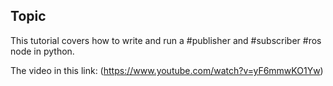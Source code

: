 ## Topic
This tutorial covers how to write and run a #publisher and #subscriber #ros node in python. 

The video in this link: (https://www.youtube.com/watch?v=yF6mmwKO1Yw) 
